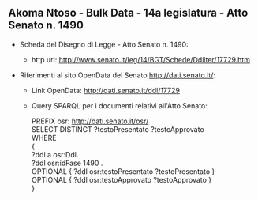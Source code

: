 ## Akoma Ntoso - Bulk Data - 14a legislatura - Atto Senato n. 1490 ##

* Scheda del Disegno di Legge - Atto Senato n. 1490:
	* http url: http://www.senato.it/leg/14/BGT/Schede/Ddliter/17729.htm

* Riferimenti al sito OpenData del Senato http://dati.senato.it/:
	* Link OpenData: http://dati.senato.it/ddl/17729
	* Query SPARQL per i documenti relativi all'Atto Senato:

        PREFIX osr: <http://dati.senato.it/osr/>  
		SELECT DISTINCT ?testoPresentato ?testoApprovato  
		WHERE  
		{  
		    ?ddl a osr:Ddl.  
		    ?ddl osr:idFase 1490 .  
		    OPTIONAL { ?ddl osr:testoPresentato ?testoPresentato }  
		    OPTIONAL { ?ddl osr:testoApprovato ?testoApprovato }  
		}
		